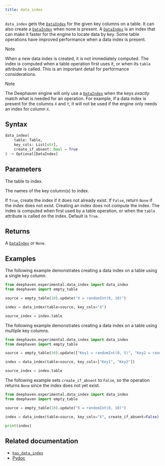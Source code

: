 ```yaml
---
title: data_index
---
```


`data_index` gets the [`DataIndex`](/core/pydoc/code/deephaven.experimental.data_index.html#deephaven.experimental.data_index.DataIndex) for the given key columns on a table. It can also create a [`DataIndex`](/core/pydoc/code/deephaven.experimental.data_index.html#deephaven.experimental.data_index.DataIndex) when none is present. A [`DataIndex`](/core/pydoc/code/deephaven.experimental.data_index.html#deephaven.experimental.data_index.DataIndex) is an index that can make it faster for the engine to locate data by key. Some table operations have improved performance when a data index is present.

> [!NOTE]
> When a new data index is created, it is not immediately computed. The index is computed when a table operation first uses it, or when its `table` attribute is called. This is an important detail for performance considerations.

> [!NOTE]
> The Deephaven engine will only use a [`DataIndex`](/core/pydoc/code/deephaven.experimental.data_index.html#deephaven.experimental.data_index.DataIndex) when the keys _exactly_ match what is needed for an operation. For example, if a data index is present for the columns `X` and `Y`, it will not be used if the engine only needs an index for column `X`.

## Syntax

```python syntax
data_index(
    table: Table,
    key_cols: List[str],
    create_if_absent: bool = True
) -> Optional[DataIndex]
```

## Parameters

<ParamTable>
<Param name="table" type="Table">

The table to index.

</Param>
<Param name="key_cols" type="List[str]">

The names of the key column(s) to index.

</Param>
<Param name="create_if_absent" type="bool" optional>

If `True`, create the index if it does not already exist. If `False`, return `None` if the index does not exist. Creating an index does not compute the index. The index is computed when first used by a table operation, or when the `table` attribute is called on the index. Default is `True`.

</Param>
</ParamTable>

## Returns

A [`DataIndex`](/core/pydoc/code/deephaven.experimental.data_index.html#deephaven.experimental.data_index.DataIndex) or `None`.

## Examples

The following example demonstrates creating a data index on a table using a single key column.

```python order=source_index,source
from deephaven.experimental.data_index import data_index
from deephaven import empty_table

source = empty_table(10).update("X = randomInt(0, 10)")

index = data_index(table=source, key_cols="X")

source_index = index.table
```

The following example demonstrates creating a data index on a table using multiple key columns.

```python order=source_index,source
from deephaven.experimental.data_index import data_index
from deephaven import empty_table

source = empty_table(50).update(["Key1 = randomInt(0, 5)", "Key2 = randomInt(5, 8)"])

index = data_index(table=source, key_cols=["Key1", "Key2"])

source_index = index.table
```

The following example sets `create_if_absent` to `False`, so the operation returns `None` since the index does not yet exist.

```python order=:log,source
from deephaven.experimental.data_index import data_index
from deephaven import empty_table

source = empty_table(10).update("X = randomInt(0, 10)")

index = data_index(table=source, key_cols="X", create_if_absent=False)

print(index)
```

## Related documentation

- [`has_data_index`](./has-data-index.md)
- [Pydoc](/core/pydoc/code/deephaven.experimental.data_index.html#deephaven.experimental.data_index.data_index)
